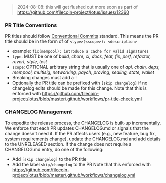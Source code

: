 > 2024-08-08: this will get flushed out more soon as part of https://github.com/filecoin-project/lotus/issues/12360

### PR Title Conventions
PR titles should follow [Conventional Commits](https://www.conventionalcommits.org/en/v1.0.0/) standard.
This means the PR title should be in the form of of `<type>(<scope>): <description>`
  - example: `fix(mempool): introduce a cache for valid signatures`
  - `type`: MUST be one of _build, chore, ci, docs, feat, fix, perf, refactor, revert, style, test_
  - `scope`: OPTIONAL arbitrary string that is usually one of _api, chain, deps, mempool, multisig, networking, paych, proving, sealing, state, wallet_
  - Breaking changes must add a `!`
  - Optionally the PR title can be prefixed with `[skip changelog]` if no changelog edits should be made for this change.
Note that this is enforced with https://github.com/filecoin-project/lotus/blob/master/.github/workflows/pr-title-check.yml

### CHANGELOG Management
To expedite the release process, the CHANGELOG is built-up incrementally.  
We enforce that each PR updates CHANGELOG.md or signals that the change doesn't need it.
If the PR affects users (e.g., new feature, bug fix, system requirements change), update the CHANGELOG.md and add details to the UNRELEASED section.
If the change does not require a CHANGELOG.md entry, do one of the following:
- Add `[skip changelog]` to the PR title
- Add the label `skip/changelog` to the PR
Note that this enforced with https://github.com/filecoin-project/lotus/blob/master/.github/workflows/changelog.yml